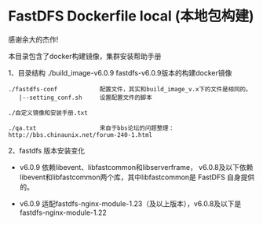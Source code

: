 # FastDFS Dockerfile local (本地包构建)

感谢余大的杰作!

本目录包含了docker构建镜像，集群安装帮助手册

1、目录结构
    ./build_image-v6.0.9      fastdfs-v6.0.9版本的构建docker镜像

    ./fastdfs-conf            配置文件，其实和build_image_v.x下的文件是相同的。
       |--setting_conf.sh     设置配置文件的脚本

    ./自定义镜像和安装手册.txt  

    ./qa.txt                  来自于bbs论坛的问题整理：http://bbs.chinaunix.net/forum-240-1.html

	
2、fastdfs 版本安装变化

   + v6.0.9 依赖libevent、libfastcommon和libserverframe， v6.0.8及以下依赖libevent和libfastcommon两个库，其中libfastcommon是 FastDFS 自身提供的。
   
   + v6.0.9 适配fastdfs-nginx-module-1.23（及以上版本），v6.0.8及以下是fastdfs-nginx-module-1.22
